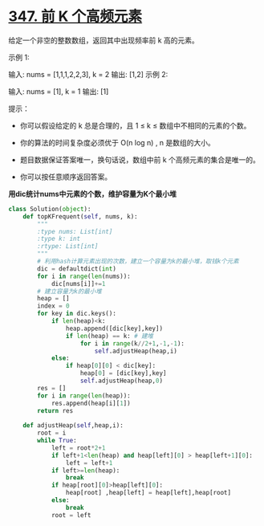 # [347. 前 K 个高频元素](https://leetcode-cn.com/problems/top-k-frequent-elements/)

给定一个非空的整数数组，返回其中出现频率前 k 高的元素。

 

示例 1:

输入: nums = [1,1,1,2,2,3], k = 2
输出: [1,2]
示例 2:

输入: nums = [1], k = 1
输出: [1]

提示：

- 你可以假设给定的 k 总是合理的，且 1 ≤ k ≤ 数组中不相同的元素的个数。

- 你的算法的时间复杂度必须优于 O(n log n) , n 是数组的大小。
- 题目数据保证答案唯一，换句话说，数组中前 k 个高频元素的集合是唯一的。
- 你可以按任意顺序返回答案。

**用dic统计nums中元素的个数，维护容量为K个最小堆**

```python
class Solution(object):
    def topKFrequent(self, nums, k):
        """
        :type nums: List[int]
        :type k: int
        :rtype: List[int]
        """
        # 利用hash计算元素出现的次数，建立一个容量为k的最小堆，取钱k个元素
        dic = defaultdict(int)
        for i in range(len(nums)):
            dic[nums[i]]+=1
        # 建立容量为k的最小堆
        heap = []
        index = 0
        for key in dic.keys():
            if len(heap)<k:
                heap.append([dic[key],key])
                if len(heap) == k: # 建堆
                    for i in range(k//2+1,-1,-1):
                        self.adjustHeap(heap,i)
            else:
                if heap[0][0] < dic[key]:
                    heap[0] = [dic[key],key]
                    self.adjustHeap(heap,0)
        res = []
        for i in range(len(heap)):
            res.append(heap[i][1])
        return res
    
    def adjustHeap(self,heap,i):
        root = i
        while True:
            left = root*2+1
            if left+1<len(heap) and heap[left][0] > heap[left+1][0]:
                left = left+1
            if left>=len(heap):
                break
            if heap[root][0]>heap[left][0]:
                heap[root] ,heap[left] = heap[left],heap[root]
            else:
                break
            root = left
```

